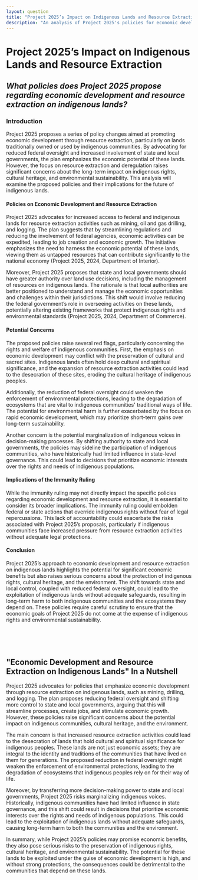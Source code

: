 ```yaml
---
layout: question
title: "Project 2025’s Impact on Indigenous Lands and Resource Extraction"
description: "An analysis of Project 2025's policies for economic development and resource extraction on indigenous lands, highlighting concerns over indigenous rights, cultural heritage, and environmental protection."
---
```


# **Project 2025’s Impact on Indigenous Lands and Resource Extraction**

## *What policies does Project 2025 propose regarding economic development and resource extraction on indigenous lands?*

### **Introduction**

Project 2025 proposes a series of policy changes aimed at promoting economic development through resource extraction, particularly on lands traditionally owned or used by indigenous communities. By advocating for reduced federal oversight and increased involvement of state and local governments, the plan emphasizes the economic potential of these lands. However, the focus on resource extraction and deregulation raises significant concerns about the long-term impact on indigenous rights, cultural heritage, and environmental sustainability. This analysis will examine the proposed policies and their implications for the future of indigenous lands.

#### Policies on Economic Development and Resource Extraction

Project 2025 advocates for increased access to federal and indigenous lands for resource extraction activities such as mining, oil and gas drilling, and logging. The plan suggests that by streamlining regulations and reducing the involvement of federal agencies, economic activities can be expedited, leading to job creation and economic growth. The initiative emphasizes the need to harness the economic potential of these lands, viewing them as untapped resources that can contribute significantly to the national economy (Project 2025, 2024, Department of Interior).

Moreover, Project 2025 proposes that state and local governments should have greater authority over land use decisions, including the management of resources on indigenous lands. The rationale is that local authorities are better positioned to understand and manage the economic opportunities and challenges within their jurisdictions. This shift would involve reducing the federal government’s role in overseeing activities on these lands, potentially altering existing frameworks that protect indigenous rights and environmental standards (Project 2025, 2024, Department of Commerce).

#### Potential Concerns

The proposed policies raise several red flags, particularly concerning the rights and welfare of indigenous communities. First, the emphasis on economic development may conflict with the preservation of cultural and sacred sites. Indigenous lands often hold deep cultural and spiritual significance, and the expansion of resource extraction activities could lead to the desecration of these sites, eroding the cultural heritage of indigenous peoples.

Additionally, the reduction of federal oversight could weaken the enforcement of environmental protections, leading to the degradation of ecosystems that are vital to indigenous communities' traditional ways of life. The potential for environmental harm is further exacerbated by the focus on rapid economic development, which may prioritize short-term gains over long-term sustainability.

Another concern is the potential marginalization of indigenous voices in decision-making processes. By shifting authority to state and local governments, the policies may sideline the participation of indigenous communities, who have historically had limited influence in state-level governance. This could lead to decisions that prioritize economic interests over the rights and needs of indigenous populations.

#### Implications of the Immunity Ruling

While the immunity ruling may not directly impact the specific policies regarding economic development and resource extraction, it is essential to consider its broader implications. The immunity ruling could embolden federal or state actions that override indigenous rights without fear of legal repercussions. This lack of accountability could exacerbate the risks associated with Project 2025’s proposals, particularly if indigenous communities face increased pressure from resource extraction activities without adequate legal protections.

#### Conclusion

Project 2025’s approach to economic development and resource extraction on indigenous lands highlights the potential for significant economic benefits but also raises serious concerns about the protection of indigenous rights, cultural heritage, and the environment. The shift towards state and local control, coupled with reduced federal oversight, could lead to the exploitation of indigenous lands without adequate safeguards, resulting in long-term harm to both indigenous communities and the ecosystems they depend on. These policies require careful scrutiny to ensure that the economic goals of Project 2025 do not come at the expense of indigenous rights and environmental sustainability.

<br><br><br>

## <span id="nutshell">"Economic Development and Resource Extraction on Indigenous Lands" In a Nutshell</span>

Project 2025 advocates for policies that emphasize economic development through resource extraction on indigenous lands, such as mining, drilling, and logging. The plan proposes reducing federal oversight and shifting more control to state and local governments, arguing that this will streamline processes, create jobs, and stimulate economic growth. However, these policies raise significant concerns about the potential impact on indigenous communities, cultural heritage, and the environment.

The main concern is that increased resource extraction activities could lead to the desecration of lands that hold cultural and spiritual significance for indigenous peoples. These lands are not just economic assets; they are integral to the identity and traditions of the communities that have lived on them for generations. The proposed reduction in federal oversight might weaken the enforcement of environmental protections, leading to the degradation of ecosystems that indigenous peoples rely on for their way of life.

Moreover, by transferring more decision-making power to state and local governments, Project 2025 risks marginalizing indigenous voices. Historically, indigenous communities have had limited influence in state governance, and this shift could result in decisions that prioritize economic interests over the rights and needs of indigenous populations. This could lead to the exploitation of indigenous lands without adequate safeguards, causing long-term harm to both the communities and the environment.

In summary, while Project 2025’s policies may promise economic benefits, they also pose serious risks to the preservation of indigenous rights, cultural heritage, and environmental sustainability. The potential for these lands to be exploited under the guise of economic development is high, and without strong protections, the consequences could be detrimental to the communities that depend on these lands.
